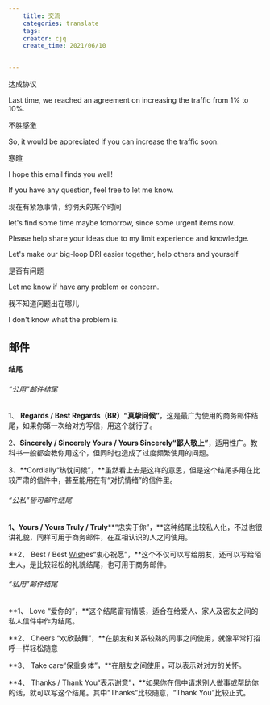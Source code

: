 ```yaml
---
    title: 交流
    categories: translate
    tags:
    creator: cjq
    create_time: 2021/06/10


---
```


达成协议

Last time, we reached an agreement on increasing the traffic from 1% to 10%. 

 不胜感激

So, it would be appreciated if you can increase the traffic soon.



寒暄

I hope this email finds you well!

If you have any question, feel free to let me know.



现在有紧急事情，约明天的某个时间

let's find some time maybe tomorrow, since some urgent items now.



Please help share your ideas due to my limit experience and knowledge.

Let's make our big-loop DRI easier together, help others and yourself



是否有问题

Let me know if have any problem or concern.



我不知道问题出在哪儿

I don't know what the problem is.





## 邮件

#### 结尾

###### “公用”邮件结尾

1、 **Regards / Best Regards（BR）“真挚问候”**，这是最广为使用的商务邮件结尾，如果你第一次给对方写信，用这个就行了。

2、**Sincerely / Sincerely Yours / Yours Sincerely“鄙人敬上”**，适用性广。教科书一般都会教你用这个，但同时也造成了过度频繁使用的问题。

3、**Cordially“热忱问候”，**虽然看上去是这样的意思，但是这个结尾多用在比较严肃的信件中，甚至能用在有“对抗情绪”的信件里。



###### “公私”皆可邮件结尾

**1、Yours / Yours Truly / Truly****“忠实于你”，**这种结尾比较私人化，不过也很讲礼貌，同样可用于商务邮件，在互相认识的人之间使用。

**2、 Best / Best [Wish](https://www.52by.com/article_tag/wish)es“衷心祝愿”，**这个不仅可以写给朋友，还可以写给陌生人，是比较轻松的礼貌结尾，也可用于商务邮件。



###### “私用”邮件结尾

**1、 Love “爱你的”，**这个结尾富有情感，适合在给爱人、家人及密友之间的私人信件中作为结尾。

**2、 Cheers “欢欣鼓舞”，**在朋友和关系较熟的同事之间使用，就像平常打招呼一样轻松随意

**3、 Take care“保重身体”，**在朋友之间使用，可以表示对对方的关怀。

**4、 Thanks / Thank You“表示谢意”，**如果你在信中请求别人做事或帮助你的话，就可以写这个结尾。其中“Thanks”比较随意，“Thank You”比较正式。